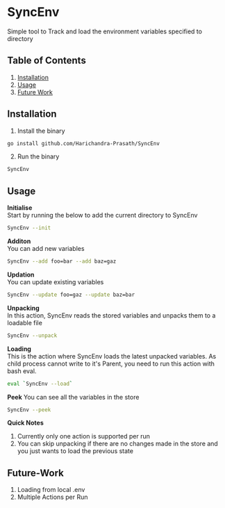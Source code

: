 # SyncEnv

Simple tool to Track and load the environment variables specified to directory   

## Table of Contents

1. [Installation](#installation)
2. [Usage](#usage)
3. [Future Work](#future-work)

## Installation

1. Install the binary  

```bash
go install github.com/Harichandra-Prasath/SyncEnv
```

2. Run the binary  

```bash 
SyncEnv
```

## Usage

**Initialise**  
Start by running the below to add the current directory to SyncEnv     
```bash
SyncEnv --init
```
  
**Additon**   
You can add new variables  
```bash
SyncEnv --add foo=bar --add baz=gaz  
``` 
**Updation**  
You can update existing variables   
```bash
SyncEnv --update foo=gaz --update baz=bar
```

**Unpacking**  
In this action, SyncEnv reads the stored variables and unpacks them to a loadable file  
```bash
SyncEnv --unpack
```

**Loading**  
This is the action where SyncEnv loads the latest unpacked variables. As child process cannot write to it's Parent, you need to run this action with bash eval.   
```bash
eval `SyncEnv --load`  
```

**Peek**
You can see all the variables in the store   
```bash
SyncEnv --peek
```

**Quick Notes**   
1. Currently only one action is supported per run  
2. You can skip unpacking if there are no changes made in the store and you just wants to load the previous state  

## Future-Work

1. Loading from local .env   
2. Multiple Actions per Run   
